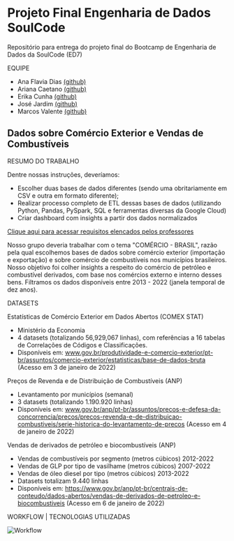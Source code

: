 # Projeto Final Engenharia de Dados SoulCode 

Repositório para entrega do projeto final do Bootcamp de Engenharia de Dados da SoulCode (ED7)  

EQUIPE

* Ana Flavia Dias [(github)](github.com/anafla7)
* Ariana Caetano [(github)](github.com/ariana-caetano)
* Erika Cunha [(github)](github.com/Erikacunha024)
* José Jardim [(github)](github.com/JoseJardimPV)
* Marcos Valente [(github)](github.com/MarcosVCS)

## Dados sobre Comércio Exterior e Vendas de Combustíveis

RESUMO DO TRABALHO


Dentre nossas instruções, deveríamos:
* Escolher duas bases de dados diferentes (sendo uma obritariamente em CSV e outra em formato diferente);
* Realizar processo completo de ETL dessas bases de dados (utilizando Python, Pandas, PySpark, SQL e ferramentas diversas da Google Cloud)
* Criar dashboard com insights a partir dos dados normalizados

[Clique aqui para acessar requisitos elencados pelos professores]()

Nosso grupo deveria trabalhar com o tema "COMÉRCIO - BRASIL", razão pela qual escolhemos bases de dados sobre comércio exterior (importação e exportação) e sobre comércio de combustíveis nos municípios brasileiros. Nosso objetivo foi colher insights a respeito do comércio de petróleo e combustível derivados, com base nos comércios externo e interno desses bens. Filtramos os dados disponíveis entre 2013 - 2022 (janela temporal de dez anos).

DATASETS

Estatísticas de Comércio Exterior em Dados Abertos (COMEX STAT)
- Ministério da Economia
- 4 datasets (totalizando 56,929,067 linhas), com referências a 16 tabelas de Correlações de Códigos e Classificações.
- Disponíveis em: www.gov.br/produtividade-e-comercio-exterior/pt-br/assuntos/comercio-exterior/estatisticas/base-de-dados-bruta (Acesso em 3 de janeiro de 2022)

Preços de Revenda e de Distribuição de Combustíveis (ANP)
- Levantamento por municípios (semanal)
- 3 datasets (totalizando 1.190.920 linhas)
- Disponíveis em: www.gov.br/anp/pt-br/assuntos/precos-e-defesa-da-concorrencia/precos/precos-revenda-e-de-distribuicao-combustiveis/serie-historica-do-levantamento-de-precos (Acesso em 4 de janeiro de 2022)

Vendas de derivados de petróleo e biocombustíveis (ANP)
- Vendas de combustíveis por segmento (metros cúbicos) 2012-2022 
- Vendas de GLP por tipo de vasilhame (metros cúbicos) 2007-2022 
- Vendas de óleo diesel por tipo (metros cúbicos) 2013-2022
- Datasets totalizam 9.440 linhas
- Disponíveis em: https://www.gov.br/anp/pt-br/centrais-de-conteudo/dados-abertos/vendas-de-derivados-de-petroleo-e-biocombustiveis (Acesso em 6 de janeiro de 2022)


WORKFLOW | TECNOLOGIAS UTILIZADAS

![Workflow](https://bnz06pap002files.storage.live.com/y4mfvpmZgSCLj1OJeqy2nPyFD37mCdCJF3dIVy14mA-5LBuoQUfos8nUXYB-Rpdp0mQS4ZmxOJoL4lkF1a-YwdAnolnPWMHWOb_d8wdFg1rY7TzhjZ-trJ2Z8wsOgJ4SHXnlzgYcTRfS9MygJhlbQQJ9zi-5h87V0gvtDUHdsQ5kvxjYhKx9I7usaLDHJzQl_OONWwcNvzjk-H1rrEYAVu0vE1fQSiB1fhD8A05gQPK9mI?encodeFailures=1&width=1081&height=469)
